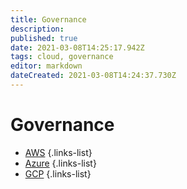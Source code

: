 ```yaml
---
title: Governance
description: 
published: true
date: 2021-03-08T14:25:17.942Z
tags: cloud, governance
editor: markdown
dateCreated: 2021-03-08T14:24:37.730Z
---
```


# Governance
- [AWS](/training/cloud_and_devops/governance/aws)
{.links-list}
- [Azure](/training/cloud_and_devops/governance/azure)
{.links-list}
- [GCP](/training/cloud_and_devops/governance/gcp)
{.links-list}

